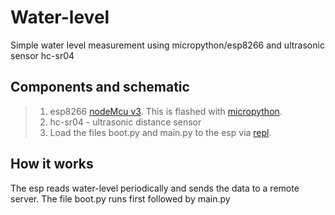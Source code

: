 # Water-level
Simple water level measurement using micropython/esp8266 and ultrasonic sensor hc-sr04 

## Components and schematic
>1. esp8266 [nodeMcu v3](https://docs.zerynth.com/latest/official/board.zerynth.nodemcu3/docs/index.html). This is flashed with [micropython].
>2. hc-sr04 - ultrasonic distance sensor
>3. Load the files boot.py and main.py to the esp via [repl].  

## How it works
The esp reads water-level periodically and sends the data to a remote server. The file boot.py runs first followed by main.py 


[micropython]: https://docs.micropython.org/en/latest/esp8266/tutorial/intro.html
[repl]: https://docs.micropython.org/en/latest/esp8266/tutorial/repl.html
